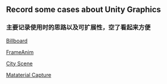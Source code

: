 ## Record some cases about Unity Graphics

### 主要记录使用时的思路以及可扩展性，空了看起来方便

[Billboard](Assets/Billboard/README.md)  

[FrameAnim](Assets/FrameAnim/README.md)  

[City Scene](Assets/BuildScene/README.md)

[Mataterial Capture](Assets/MatCap/README.md)